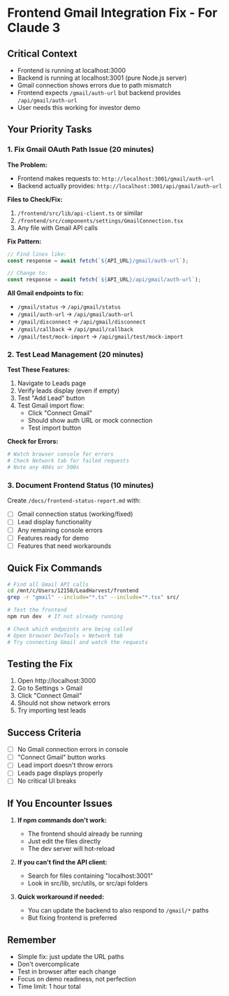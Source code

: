 # Frontend Gmail Integration Fix - For Claude 3

## Critical Context
- Frontend is running at localhost:3000
- Backend is running at localhost:3001 (pure Node.js server)
- Gmail connection shows errors due to path mismatch
- Frontend expects `/gmail/auth-url` but backend provides `/api/gmail/auth-url`
- User needs this working for investor demo

## Your Priority Tasks

### 1. Fix Gmail OAuth Path Issue (20 minutes)

**The Problem:**
- Frontend makes requests to: `http://localhost:3001/gmail/auth-url`
- Backend actually provides: `http://localhost:3001/api/gmail/auth-url`

**Files to Check/Fix:**
1. `/frontend/src/lib/api-client.ts` or similar
2. `/frontend/src/components/settings/GmailConnection.tsx`
3. Any file with Gmail API calls

**Fix Pattern:**
```typescript
// Find lines like:
const response = await fetch(`${API_URL}/gmail/auth-url`);

// Change to:
const response = await fetch(`${API_URL}/api/gmail/auth-url`);
```

**All Gmail endpoints to fix:**
- `/gmail/status` → `/api/gmail/status`
- `/gmail/auth-url` → `/api/gmail/auth-url`
- `/gmail/disconnect` → `/api/gmail/disconnect`
- `/gmail/callback` → `/api/gmail/callback`
- `/gmail/test/mock-import` → `/api/gmail/test/mock-import`

### 2. Test Lead Management (20 minutes)

**Test These Features:**
1. Navigate to Leads page
2. Verify leads display (even if empty)
3. Test "Add Lead" button
4. Test Gmail import flow:
   - Click "Connect Gmail"
   - Should show auth URL or mock connection
   - Test import button

**Check for Errors:**
```bash
# Watch browser console for errors
# Check Network tab for failed requests
# Note any 404s or 500s
```

### 3. Document Frontend Status (10 minutes)

Create `/docs/frontend-status-report.md` with:
- [ ] Gmail connection status (working/fixed)
- [ ] Lead display functionality
- [ ] Any remaining console errors
- [ ] Features ready for demo
- [ ] Features that need workarounds

## Quick Fix Commands

```bash
# Find all Gmail API calls
cd /mnt/c/Users/12158/LeadHarvest/frontend
grep -r "gmail" --include="*.ts" --include="*.tsx" src/

# Test the frontend
npm run dev  # If not already running

# Check which endpoints are being called
# Open browser DevTools > Network tab
# Try connecting Gmail and watch the requests
```

## Testing the Fix

1. Open http://localhost:3000
2. Go to Settings > Gmail
3. Click "Connect Gmail"
4. Should not show network errors
5. Try importing test leads

## Success Criteria
- [ ] No Gmail connection errors in console
- [ ] "Connect Gmail" button works
- [ ] Lead import doesn't throw errors
- [ ] Leads page displays properly
- [ ] No critical UI breaks

## If You Encounter Issues

1. **If npm commands don't work:**
   - The frontend should already be running
   - Just edit the files directly
   - The dev server will hot-reload

2. **If you can't find the API client:**
   - Search for files containing "localhost:3001"
   - Look in src/lib, src/utils, or src/api folders

3. **Quick workaround if needed:**
   - You can update the backend to also respond to `/gmail/*` paths
   - But fixing frontend is preferred

## Remember
- Simple fix: just update the URL paths
- Don't overcomplicate
- Test in browser after each change
- Focus on demo readiness, not perfection
- Time limit: 1 hour total